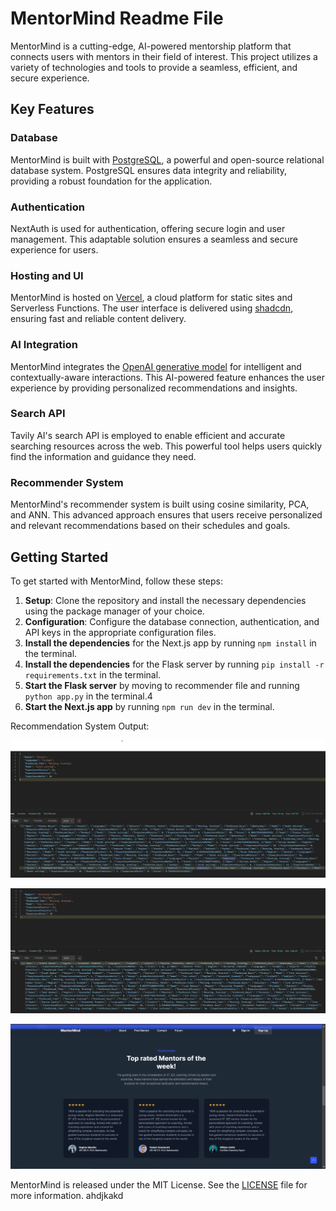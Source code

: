 # MentorMind Readme File

MentorMind is a cutting-edge, AI-powered mentorship platform that connects users with mentors in their field of interest. This project utilizes a variety of technologies and tools to provide a seamless, efficient, and secure experience.

## Key Features

### Database

MentorMind is built with [PostgreSQL](https://www.postgresql.org/), a powerful and open-source relational database system. PostgreSQL ensures data integrity and reliability, providing a robust foundation for the application.

### Authentication

NextAuth is used for authentication, offering secure login and user management. This adaptable solution ensures a seamless and secure experience for users.

### Hosting and UI

MentorMind is hosted on [Vercel](https://vercel.com/), a cloud platform for static sites and Serverless Functions. The user interface is delivered using [shadcdn](https://ui.shadcn.com/), ensuring fast and reliable content delivery.

### AI Integration

MentorMind integrates the [OpenAI generative model](https://openai.com/api/) for intelligent and contextually-aware interactions. This AI-powered feature enhances the user experience by providing personalized recommendations and insights.

### Search API

Tavily AI's search API is employed to enable efficient and accurate searching resources across the web. This powerful tool helps users quickly find the information and guidance they need.

### Recommender System

MentorMind's recommender system is built using cosine similarity, PCA, and ANN. This advanced approach ensures that users receive personalized and relevant recommendations based on their schedules and goals.

## Getting Started

To get started with MentorMind, follow these steps:

1. **Setup**: Clone the repository and install the necessary dependencies using the package manager of your choice.
2. **Configuration**: Configure the database connection, authentication, and API keys in the appropriate configuration files.
3. **Install the dependencies** for the Next.js app by running `npm install` in the terminal.
4. **Install the dependencies** for the Flask server by running `pip install -r requirements.txt` in the terminal.
5. **Start the Flask server** by moving to recommender file and running `python app.py` in the terminal.4
6. **Start the Next.js app** by running `npm run dev` in the terminal.

Recommendation System Output:

![alt text](<WhatsApp Image 2024-04-21 at 1.05.50 PM.jpeg>)

![alt text](<WhatsApp Image 2024-04-21 at 1.02.13 PM.jpeg>)

![alt text](image.png)

MentorMind is released under the MIT License. See the [LICENSE](LICENSE) file for more information.
ahdjkakd
